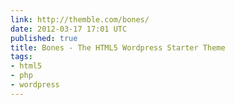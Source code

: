 ```yaml
---
link: http://themble.com/bones/
date: 2012-03-17 17:01 UTC
published: true
title: Bones - The HTML5 Wordpress Starter Theme
tags:
- html5
- php
- wordpress
---
```



